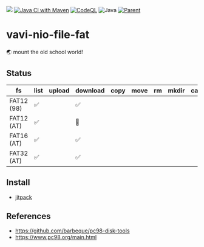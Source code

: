 [![](https://jitpack.io/v/umjammer/vavi-nio-file-fat.svg)](https://jitpack.io/#umjammer/vavi-nio-file-fat)
[![Java CI with Maven](https://github.com/umjammer/vavi-nio-file-fat/actions/workflows/maven.yml/badge.svg)](https://github.com/umjammer/vavi-nio-file-fat/actions)
[![CodeQL](https://github.com/umjammer/vavi-nio-file-fat/actions/workflows/codeql.yml/badge.svg)](https://github.com/umjammer/vavi-nio-file-fat/actions/workflows/codeql.yml)
![Java](https://img.shields.io/badge/Java-8-b07219)
[![Parent](https://img.shields.io/badge/Parent-vavi--apps--fuse-pink)](https://github.com/umjammer/vavi-apps-fuse)

# vavi-nio-file-fat

🌏 mount the old school world!

## Status

| fs         | list | upload | download | copy | move | rm | mkdir | cache |
|------------|------|--------|----------|------|------|----|-------|-------|
| FAT12 (98) | ✅   |        | ✅        |      |   |  |    |    |
| FAT12 (AT) | ✅   |        | 🚧       |      |   |  |    |    |
| FAT16 (AT) | ✅   |        | ✅        |      |   |  |    |    |
| FAT32 (AT) | ✅   |        | ✅        |      |   |  |    |    |

## Install

 * [jitpack](https://jitpack.io/#umjammer/vavi-nio-file-fat)

## References

 * https://github.com/barbeque/pc98-disk-tools
 * https://www.pc98.org/main.html